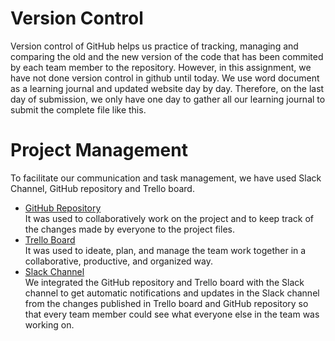 # Version Control 

Version control of GitHub helps us practice of tracking, managing and comparing the old and the new version of the code that has been commited by each team member to the repository. However, in this assignment, we have not done version control in github until today. We use word document as a learning journal and updated website day by day. Therefore, on the last day of submission, we only have one day to gather all our learning journal to submit the complete file like this.

# Project Management
To facilitate our communication and task management, we have used Slack Channel, GitHub repository and Trello board.

* [GitHub Repository](https://github.com/PhucLanPhan/CMS-assignmen.git)<br/>
It was used to collaboratively work on the project and to keep track of the changes made by everyone to the project files.
* [Trello Board](https://trello.com/b/HfPsk2c6/cms)<br/>
It was used to ideate, plan, and manage the team work together in a collaborative, productive, and organized way.
* [Slack Channel](https://app.slack.com/client/T1HPNSNKT/C04QJQUABR6/thread/C04QJQUABR6-1682243806.851439)<br/>
We integrated the GitHub repository and Trello board with the Slack channel to get automatic notifications and updates in the Slack channel from the changes published in Trello board and GitHub repository so that every team member could see what everyone else in the team was working on.
